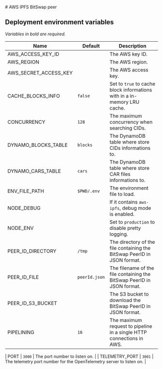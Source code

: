 # AWS IPFS BitSwap peer

## Deployment environment variables

_Variables in bold are required._

| Name                  | Default       | Description                                                              |
| --------------------- | ------------- | ------------------------------------------------------------------------ |
| AWS_ACCESS_KEY_ID     |               | The AWS key ID.                                                          |
| AWS_REGION            |               | The AWS region.                                                          |
| AWS_SECRET_ACCESS_KEY |               | The AWS access key.                                                      |
| CACHE_BLOCKS_INFO     | `false`       | Set to `true` to cache block informations with in a in-memory LRU cache. |
| CONCURRENCY           | `128`         | The maximum concurrency when searching CIDs.                             |
| DYNAMO_BLOCKS_TABLE   | `blocks`      | The DynamoDB table where store CIDs informations to.                     |
| DYNAMO_CARS_TABLE     | `cars`        | The DynamoDB table where store CAR files informations to.                |
| ENV_FILE_PATH         | `$PWD/.env`   | The environment file to load.                                            |
| NODE_DEBUG            |               | If it contains `aws-ipfs`, debug mode is enabled.                        |
| NODE_ENV              |               | Set to `production` to disable pretty logging.                           |
| PEER_ID_DIRECTORY     | `/tmp`        | The directory of the file containing the BitSwap PeerID in JSON format.  |
| PEER_ID_FILE          | `peerId.json` | The filename of the file containing the BitSwap PeerID in JSON format.   |
| PEER_ID_S3_BUCKET     |               | The S3 bucket to download the BitSwap PeerID in JSON format.             |
| PIPELINING            | `16`          | The maximum request to pipeline in a single HTTP connections in AWS.     |

| PORT | `3000` | The port number to listen on. |
| TELEMETRY_PORT | `3001` | The telemetry port number for the OpenTelemetry server to listen on. |
